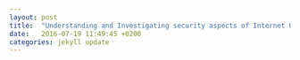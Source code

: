 ```yaml
---
layout: post
title:  "Understanding and Investigating security aspects of Internet Of Things(IOT)"
date:   2016-07-19 11:49:45 +0200
categories: jekyll update
---
```

